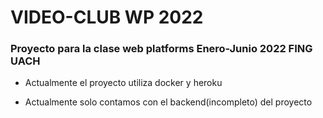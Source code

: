 # VIDEO-CLUB WP 2022

### Proyecto para la clase web platforms Enero-Junio 2022 FING UACH

* Actualmente el proyecto utiliza docker y heroku

* Actualmente solo contamos con el backend(incompleto) del proyecto
